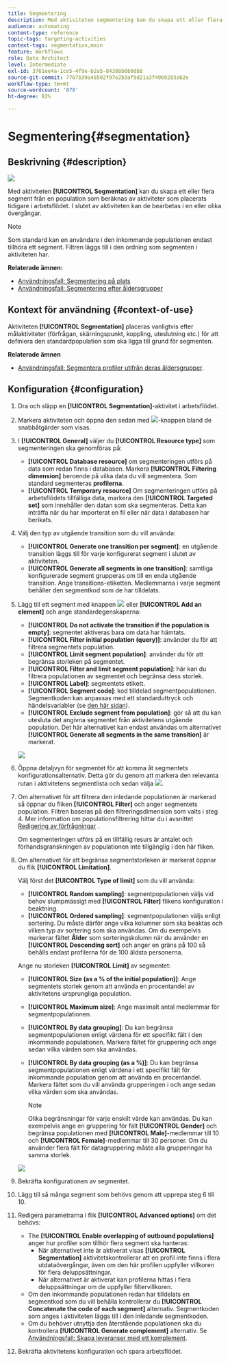 ```yaml
---
title: Segmentering
description: Med aktiviteten segmentering kan du skapa ett eller flera segment från en population som beräknas av aktiviteter som placerats tidigare i arbetsflödet.
audience: automating
content-type: reference
topic-tags: targeting-activities
context-tags: segmentation,main
feature: Workflows
role: Data Architect
level: Intermediate
exl-id: 3761ee4a-1ce5-4f9e-b2a5-84388b6b9db8
source-git-commit: 7767b39a48502f97e2b3af9d21a3f49b9283ab2e
workflow-type: tm+mt
source-wordcount: '878'
ht-degree: 82%

---
```


# Segmentering{#segmentation}

## Beskrivning {#description}

![](assets/segmentation.png)

Med aktiviteten **[!UICONTROL Segmentation]** kan du skapa ett eller flera segment från en population som beräknas av aktiviteter som placerats tidigare i arbetsflödet.  I slutet av aktiviteten kan de bearbetas i en eller olika övergångar.

>[!NOTE]
>
>Som standard kan en användare i den inkommande populationen endast tillhöra ett segment.  Filtren läggs till i den ordning som segmenten i aktiviteten har.

**Relaterade ämnen:**
* [Användningsfall: Segmentering på plats](../../automating/using/workflow-segmentation-location.md)
* [Användningsfall: Segmentering efter åldersgrupper](../../automating/using/segmentation-age-groups.md)

## Kontext för användning {#context-of-use}

Aktiviteten **[!UICONTROL Segmentation]** placeras vanligtvis efter målaktiviteter (förfrågan, skärningspunkt, koppling, uteslutning etc.) för att definiera den standardpopulation som ska ligga till grund för segmenten.

**Relaterade ämnen**

* [Användningsfall: Segmentera profiler utifrån deras åldersgrupper](../../automating/using/segmentation-age-groups.md).

## Konfiguration {#configuration}

1. Dra och släpp en **[!UICONTROL Segmentation]**-aktivitet i arbetsflödet.
1. Markera aktiviteten och öppna den sedan med ![](assets/edit_darkgrey-24px.png)-knappen bland de snabbåtgärder som visas.
1. I **[!UICONTROL General]** väljer du **[!UICONTROL Resource type]** som segmenteringen ska genomföras på:

   * **[!UICONTROL Database resource]** om segmenteringen utförs på data som redan finns i databasen. Markera **[!UICONTROL Filtering dimension]** beroende på vilka data du vill segmentera. Som standard segmenteras **profilerna**.
   * **[!UICONTROL Temporary resource]** Om segmenteringen utförs på arbetsflödets tillfälliga data, markera den **[!UICONTROL Targeted set]** som innehåller den datan som ska segmenteras.  Detta kan inträffa när du har importerat en fil eller när data i databasen har berikats.

1. Välj den typ av utgående transition som du vill använda:

   * **[!UICONTROL Generate one transition per segment]**: en utgående transition läggs till för varje konfigurerat segment i slutet av aktiviteten.
   * **[!UICONTROL Generate all segments in one transition]**: samtliga konfigurerade segment grupperas om till en enda utgående transition.  Ange transitions-etiketten.  Medlemmarna i varje segment behåller den segmentkod som de har tilldelats.

1. Lägg till ett segment med knappen ![](assets/add_darkgrey-24px.png) eller **[!UICONTROL Add an element]** och ange standardegenskaperna:

   * **[!UICONTROL Do not activate the transition if the population is empty]**: segmentet aktiveras bara om data har hämtats.
   * **[!UICONTROL Filter initial population (query)]**: använder du för att filtrera segmentets population.
   * **[!UICONTROL Limit segment population]**: använder du för att begränsa storleken på segmentet.
   * **[!UICONTROL Filter and limit segment population]**: här kan du filtrera populationen av segmentet och begränsa dess storlek.
   * **[!UICONTROL Label]**: segmentets etikett.
   * **[!UICONTROL Segment code]**: kod tilldelad segmentpopulationen. Segmentkoden kan anpassas med ett standarduttryck och händelsvariabler (se [den här sidan](../../automating/using/customizing-workflow-external-parameters.md)).
   * **[!UICONTROL Exclude segment from population]**: gör så att du kan utesluta det angivna segmentet från aktivitetens utgående population.  Det här alternativet kan endast användas om alternativet **[!UICONTROL Generate all segments in the same transition]** är markerat.

   ![](assets/wkf_segment_new_segment.png)

1. Öppna detaljvyn för segmentet för att komma åt segmentets konfigurationsalternativ.  Detta gör du genom att markera den relevanta rutan i aktivitetens segmentlista och sedan välja ![](assets/wkf_segment_parameters_24px.png).
1. Om alternativet för att filtrera den inledande populationen är markerad så öppnar du fliken **[!UICONTROL Filter]** och anger segmentets population.  Filtren baseras på den filtreringsdimension som valts i steg 4.  Mer information om populationsfiltrering hittar du i avsnittet [Redigering av förfrågningar](../../automating/using/editing-queries.md) .

   Om segmenteringen utförs på en tillfällig resurs är antalet och förhandsgranskningen av populationen inte tillgänglig i den här fliken.

1. Om alternativet för att begränsa segmentstorleken är markerat öppnar du flik **[!UICONTROL Limitation]**.

   Välj först det **[!UICONTROL Type of limit]** som du vill använda:

   * **[!UICONTROL Random sampling]**: segmentpopulationen väljs vid behov slumpmässigt med **[!UICONTROL Filter]** flikens konfiguration i beaktning.
   * **[!UICONTROL Ordered sampling]**: segmentpopulationen väljs enligt sortering.  Du måste därför ange vilka kolumner som ska beaktas och vilken typ av sortering som ska användas.  Om du exempelvis markerar fältet **Ålder** som sorteringskolumn när du använder en **[!UICONTROL Descending sort]** och anger en gräns på 100 så behålls endast profilerna för de 100 äldsta personerna.

   Ange nu storleken **[!UICONTROL Limit]** av segmentet:

   * **[!UICONTROL Size (as a % of the initial population)]**: Ange segmentets storlek genom att använda en procentandel av aktivitetens ursprungliga population.
   * **[!UICONTROL Maximum size]**: Ange maximalt antal medlemmar för segmentpopulationen.
   * **[!UICONTROL By data grouping]**: Du kan begränsa segmentpopulationen enligt värdena för ett specifikt fält i den inkommande populationen.  Markera fältet för gruppering och ange sedan vilka värden som ska användas.
   * **[!UICONTROL By data grouping (as a %)]**: Du kan begränsa segmentpopulationen enligt värdena i ett specifikt fält för inkommande population genom att använda en procentandel.  Markera fältet som du vill använda grupperingen i och ange sedan vilka värden som ska användas.

     >[!NOTE]
     >
     >Olika begränsningar för varje enskilt värde kan användas.  Du kan exempelvis ange en gruppering för fält **[!UICONTROL Gender]** och begränsa populationen med **[!UICONTROL Male]**-medlemmar till 10 och **[!UICONTROL Female]**-medlemmar till 30 personer.  Om du använder flera fält för datagruppering måste alla grupperingar ha samma storlek.

   ![](assets/wkf_segment_limit_by_grouping.png)

1. Bekräfta konfigurationen av segmentet.
1. Lägg till så många segment som behövs genom att upprepa steg 6 till 10.
1. Redigera parametrarna i flik **[!UICONTROL Advanced options]** om det behövs:

   * The **[!UICONTROL Enable overlapping of outbound populations]** anger hur profiler som tillhör flera segment ska hanteras:
      * När alternativet inte är aktiverat visas **[!UICONTROL Segmentation]** aktivitetskontrollerar att en profil inte finns i flera utdataövergångar, även om den här profilen uppfyller villkoren för flera deluppsättningar.
      * När alternativet är aktiverat kan profilerna hittas i flera deluppsättningar om de uppfyller filtervillkoren.
   * Om den inkommande populationen redan har tilldelats en segmentkod som du vill behålla kontrollerar du **[!UICONTROL Concatenate the code of each segment]** alternativ. Segmentkoden som anges i aktiviteten läggs till i den inledande segmentkoden.
   * Om du behöver utnyttja den återstående populationen ska du kontrollera **[!UICONTROL Generate complement]** alternativ. Se [Användningsfall: Skapa leveranser med ett komplement](../../automating/using/workflow-created-query-with-complement.md).

1. Bekräfta aktivitetens konfiguration och spara arbetsflödet.
